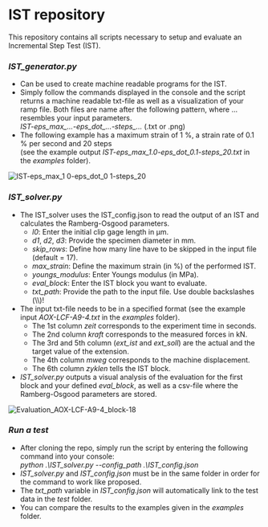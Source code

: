 # IST repository
This repository contains all scripts necessary to setup and evaluate an Incremental Step Test (IST). 

### *IST_generator.py*
* Can be used to create machine readable programs for the IST.
* Simply follow the commands displayed in the console and the script returns a machine readable txt-file as well as a visualization of your ramp file. Both files are name after the following pattern, where ... resembles your input parameters. \
  *IST-eps_max_...-eps_dot_...-steps_...* (.txt or .png)
* The following example has a maximum strain of 1 %, a strain rate of 0.1 % per second and 20 steps \
  (see the example output *IST-eps_max_1.0-eps_dot_0.1-steps_20.txt* in the *examples* folder).

![IST-eps_max_1 0-eps_dot_0 1-steps_20](https://github.com/user-attachments/assets/3073e8c8-895d-45d3-a515-7b6cabbe6e9b)

### *IST_solver.py*
* The IST_solver uses the IST_config.json to read the output of an IST and calculates the Ramberg-Osgood parameters. 
  * *l0*: Enter the initial clip gage length in µm.
  * *d1*, *d2*, *d3*: Provide the specimen diameter in mm.
  * *skip_rows*: Define how many line have to be skipped in the input file (default = 17).
  * *max_strain*: Define the maximum strain (in %) of the performed IST.
  * *youngs_modulus*: Enter Youngs modulus (in MPa).
  * *eval_block*: Enter the IST block you want to evaluate.
  * *txt_path*: Provide the path to the input file. Use double backslashes (\\\\)!
* The input txt-file needs to be in a specified format (see the example input *AOX-LCF-A9-4.txt* in the *examples* folder).
  * The 1st column *zeit* corresponds to the experiment time in seconds.
  * The 2nd column *kraft* corresponds to the measured forces in kN.
  * The 3rd and 5th column (*ext_ist*  and *ext_soll*) are the actual and the target value of the extension.
  * The 4th column *mweg* corresponds to the machine displacement.
  * The 6th column *zyklen* tells the IST block.  
* *IST_solver.py* outputs a visual analysis of the evaluation for the first block and your defined *eval_block*, as well as a csv-file where the Ramberg-Osgood parameters are stored.

![Evaluation_AOX-LCF-A9-4_block-18](https://github.com/user-attachments/assets/f0c825f2-ba3c-401d-acc1-339c42147762)

### *Run a test*
* After cloning the repo, simply run the script by entering the following command into your console: \
  *python .\IST_solver.py --config_path .\IST_config.json* 
* *IST_solver.py* and *IST_config.json* must be in the same folder in order for the command to work like proposed.
* The *txt_path* variable in *IST_config.json* will automatically link to the test data in the *test* folder.
* You can compare the results to the examples given in the *examples* folder.
